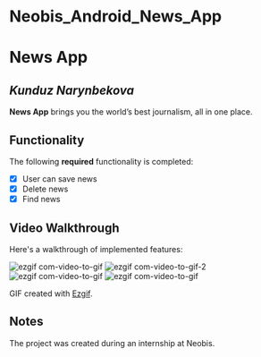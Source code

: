 # Neobis_Android_News_App
# News App

## *Kunduz Narynbekova*

**News App** brings you the world’s best journalism, all in one place.


## Functionality

The following **required** functionality is completed:
* [x] User can save news
* [x] Delete news
* [x] Find news

## Video Walkthrough

Here's a walkthrough of implemented features:


![ezgif com-video-to-gif](https://github.com/KunduzNbkva/Neobis_Android_News_App/assets/57134232/70aa0d2c-e96c-4294-9f6f-89a017b2ac43)
![ezgif com-video-to-gif-2](https://github.com/KunduzNbkva/Neobis_Android_News_App/assets/57134232/5b26a538-b07d-4887-a4bd-c5026f9fb431)
![ezgif com-video-to-gif](https://github.com/KunduzNbkva/Neobis_Android_News_App/assets/57134232/e8b664b4-446e-43d9-b083-c4f32af50abf)
![ezgif com-video-to-gif](https://github.com/KunduzNbkva/Neobis_Android_News_App/assets/57134232/f99d91bd-a66f-4468-8916-e1686c0a759a)


GIF created with [Ezgif](https://ezgif.com/maker).

## Notes 

The project was created during an internship at Neobis.
